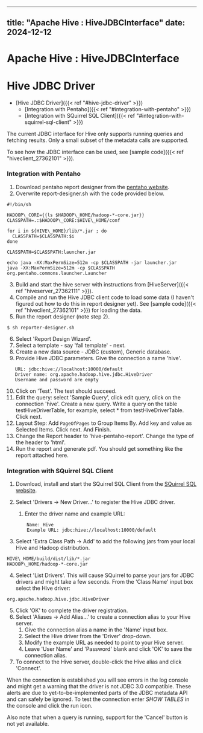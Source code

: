 ---

title: "Apache Hive : HiveJDBCInterface"
date: 2024-12-12
----------------

# Apache Hive : HiveJDBCInterface

# Hive JDBC Driver

* [Hive JDBC Driver]({{< ref "#hive-jdbc-driver" >}})
  + [Integration with Pentaho]({{< ref "#integration-with-pentaho" >}})
  + [Integration with SQuirrel SQL Client]({{< ref "#integration-with-squirrel-sql-client" >}})

The current JDBC interface for Hive only supports running queries and fetching results. Only a small subset of the metadata calls are supported.

To see how the JDBC interface can be used, see [sample code]({{< ref "hiveclient_27362101" >}}).

### Integration with Pentaho

1. Download pentaho report designer from the [pentaho website](http://sourceforge.net/project/showfiles.php?group_id=140317&package_id=192362).
2. Overwrite report-designer.sh with the code provided below.

```
#!/bin/sh

HADOOP\_CORE={{ls $HADOOP\_HOME/hadoop-*-core.jar}}
CLASSPATH=.:$HADOOP\_CORE:$HIVE\_HOME/conf

for i in ${HIVE\_HOME}/lib/*.jar ; do
  CLASSPATH=$CLASSPATH:$i
done

CLASSPATH=$CLASSPATH:launcher.jar

echo java -XX:MaxPermSize=512m -cp $CLASSPATH -jar launcher.jar
java -XX:MaxPermSize=512m -cp $CLASSPATH org.pentaho.commons.launcher.Launcher

```

3. Build and start the hive server with instructions from [HiveServer]({{< ref "hiveserver_27362111" >}}).
4. Compile and run the Hive JDBC client code to load some data (I haven't figured out how to do this in report designer yet). See [sample code]({{< ref "hiveclient_27362101" >}}) for loading the data.
5. Run the report designer (note step 2).

```
$ sh reporter-designer.sh

```

6. Select 'Report Design Wizard'.
7. Select a template - say 'fall template' - next.
8. Create a new data source - JDBC (custom), Generic database.
9. Provide Hive JDBC parameters. Give the connection a name 'hive'.

```
   URL: jdbc:hive://localhost:10000/default
   Driver name: org.apache.hadoop.hive.jdbc.HiveDriver
   Username and password are empty

```

10. Click on 'Test'. The test should succeed.
11. Edit the query: select 'Sample Query', click edit query, click on the connection 'hive'. Create a new query. Write a query on the table testHiveDriverTable, for example, select * from testHiveDriverTable. Click next.
12. Layout Step: Add `PageOfPages` to Group Items By. Add key and value as Selected Items. Click next. And Finish.
13. Change the Report header to 'hive-pentaho-report'. Change the type of the header to 'html'.
14. Run the report and generate pdf. You should get something like the report attached here.

### Integration with SQuirrel SQL Client

1. Download, install and start the SQuirrel SQL Client from the [SQuirrel SQL website](http://squirrel-sql.sourceforge.net/).
2. Select 'Drivers -> New Driver...' to register the Hive JDBC driver.
   1. Enter the driver name and example URL:

   ```
   	   Name: Hive
   	   Example URL: jdbc:hive://localhost:10000/default

   ```
3. Select 'Extra Class Path -> Add' to add the following jars from your local Hive and Hadoop distribution.

```
HIVE\_HOME/build/dist/lib/*.jar
HADOOP\_HOME/hadoop-*-core.jar
```

4. Select 'List Drivers'. This will cause SQuirrel to parse your jars for JDBC drivers and might take a few seconds. From the 'Class Name' input box select the Hive driver:

```
org.apache.hadoop.hive.jdbc.HiveDriver
```

5. Click 'OK' to complete the driver registration.
6. Select 'Aliases -> Add Alias...' to create a connection alias to your Hive server.
   1. Give the connection alias a name in the 'Name' input box.
   2. Select the Hive driver from the 'Driver' drop-down.
   3. Modify the example URL as needed to point to your Hive server.
   4. Leave 'User Name' and 'Password' blank and click 'OK' to save the connection alias.
7. To connect to the Hive server, double-click the Hive alias and click 'Connect'.

When the connection is established you will see errors in the log console and might get a warning that the driver is not JDBC 3.0 compatible. These alerts are due to yet-to-be-implemented parts of the JDBC metadata API and can safely be ignored. To test the connection enter *SHOW TABLES* in the console and click the run icon.

Also note that when a query is running, support for the 'Cancel' button is not yet available.

